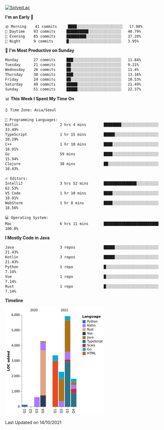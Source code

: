 [![Solved.ac](http://mazassumnida.wtf/api/v2/generate_badge?boj=kuckjwi)](https://solved.ac/kuckjwi)
<!--START_SECTION:waka-->
**I'm an Early 🐤** 

```text
🌞 Morning    41 commits     ████░░░░░░░░░░░░░░░░░░░░░   17.98% 
🌆 Daytime    93 commits     ██████████░░░░░░░░░░░░░░░   40.79% 
🌃 Evening    85 commits     █████████░░░░░░░░░░░░░░░░   37.28% 
🌙 Night      9 commits      █░░░░░░░░░░░░░░░░░░░░░░░░   3.95%

```
📅 **I'm Most Productive on Sunday** 

```text
Monday       27 commits     ███░░░░░░░░░░░░░░░░░░░░░░   11.84% 
Tuesday      21 commits     ██░░░░░░░░░░░░░░░░░░░░░░░   9.21% 
Wednesday    26 commits     ██░░░░░░░░░░░░░░░░░░░░░░░   11.4% 
Thursday     30 commits     ███░░░░░░░░░░░░░░░░░░░░░░   13.16% 
Friday       24 commits     ██░░░░░░░░░░░░░░░░░░░░░░░   10.53% 
Saturday     49 commits     █████░░░░░░░░░░░░░░░░░░░░   21.49% 
Sunday       51 commits     █████░░░░░░░░░░░░░░░░░░░░   22.37%

```


📊 **This Week I Spent My Time On** 

```text
⌚︎ Time Zone: Asia/Seoul

💬 Programming Languages: 
Kotlin                   2 hrs 4 mins        ████████░░░░░░░░░░░░░░░░░   33.49% 
TypeScript               1 hr 15 mins        █████░░░░░░░░░░░░░░░░░░░░   20.29% 
C++                      1 hr 10 mins        ████░░░░░░░░░░░░░░░░░░░░░   18.91% 
Go                       59 mins             ████░░░░░░░░░░░░░░░░░░░░░   15.94% 
Clojure                  38 mins             ██░░░░░░░░░░░░░░░░░░░░░░░   10.43%

🔥 Editors: 
IntelliJ                 3 hrs 52 mins       ███████████████░░░░░░░░░░   62.53% 
VS Code                  1 hr 10 mins        ████░░░░░░░░░░░░░░░░░░░░░   18.91% 
WebStorm                 1 hr 8 mins         ████░░░░░░░░░░░░░░░░░░░░░   18.56%

💻 Operating System: 
Mac                      6 hrs 11 mins       █████████████████████████   100.0%

```

**I Mostly Code in Java** 

```text
Java                     3 repos             █████░░░░░░░░░░░░░░░░░░░░   21.43% 
Kotlin                   3 repos             █████░░░░░░░░░░░░░░░░░░░░   21.43% 
Python                   1 repo              █░░░░░░░░░░░░░░░░░░░░░░░░   7.14% 
Vue                      1 repo              █░░░░░░░░░░░░░░░░░░░░░░░░   7.14% 
Rust                     1 repo              █░░░░░░░░░░░░░░░░░░░░░░░░   7.14%

```


**Timeline**

![Chart not found](https://raw.githubusercontent.com/kuckjwi0928/kuckjwi0928/master/charts/bar_graph.png) 


 Last Updated on 14/10/2021
<!--END_SECTION:waka-->
